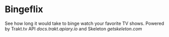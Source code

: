 # Bingeflix
See how long it would take to binge watch your favorite TV shows.
Powered by Trakt.tv API <i> docs.trakt.apiary.io </i> and Skeleton <i> getskeleton.com </i>
